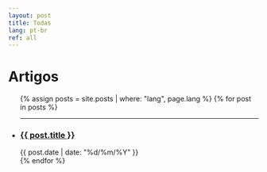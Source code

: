 ```yaml
---
layout: post
title: Todas
lang: pt-br
ref: all
---
```


<div class="home">
  <h1 class="content-listing-header sans">Artigos</h1>
  <ul class="content-listing">
    {% assign posts = site.posts | where: "lang", page.lang %}
    {% for post in posts %}
      <li class="listing">
        <hr class="slender">
        <a href="{{ post.url | prepend: site.baseurl }}">
          <h3 class="contrast">{{ post.title }}</h3>
        </a>
        <span class="smaller">{{ post.date | date: "%d/%m/%Y" }}</span>
      </li>
    {% endfor %}
  </ul>
</div>
